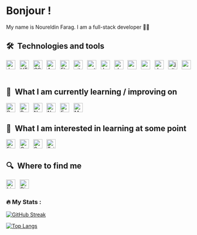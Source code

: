 # Bonjour ! 

My name is Noureldin Farag. I am a full-stack developer  👨‍💻

## 🛠  Technologies and tools

<a name="learning-now"></a>

[<img src="https://img.shields.io/badge/JavaScript-282C34?logo=javascript&logoColor=F7DF1E" alt="JavaScript logo" title="JavaScript" height="25" />][tech_tools_anchor]
&nbsp;
[<img src="https://img.shields.io/badge/HTML5-282C34?logo=html5&logoColor=E34F26" alt="HTML5 logo" title="HTML5" height="25" />][tech_tools_anchor]
&nbsp;
[<img src="https://img.shields.io/badge/CSS3-282C34?logo=css3&logoColor=1572B6" alt="CSS3 logo" title="CSS3" height="25" />][tech_tools_anchor]
&nbsp;
[<img src="https://img.shields.io/badge/Android-282C34?logo=android&logoColor=3DDC84" alt="Android logo" title="Android" height="25" />][tech_tools_anchor]
&nbsp;
[<img src="https://img.shields.io/badge/Flutter-282C34?logo=flutter&logoColor=02569B" alt="Flutter logo" title="Flutter" height="25" />][learning_next_anchor]
&nbsp;
[<img src="https://img.shields.io/badge/git-282C34?logo=git" alt="git logo" title="git" height="25" />][tech_tools_anchor]
&nbsp;
[<img src="https://img.shields.io/badge/python-3670A0?logo=python&logoColor=white" alt="python" title="Python" height="25" />][tech_tools_anchor]
&nbsp;
[<img src="https://img.shields.io/badge/java-%23ED8B00.svg?style=for-the-badge&logo=java&logoColor=white" alt="Java logo" title="Java" height="25" />][tech_tools_anchor]
&nbsp;
[<img src="https://img.shields.io/badge/shell_script-%23121011.svg?&logo=gnu-bash" alt="shell script" title="Shell Script" height="25" />][tech_tools_anchor]
&nbsp;
[<img src="https://img.shields.io/badge/mysql-%230175C2.svg?style=for-the-badge&logo=mysql&logoColor=white" alt="mysql" title="mysql" height="25" />][tech_tools_anchor]
&nbsp;
[<img src="https://img.shields.io/badge/Anaconda-%2344A833.svg?logo=anaconda&logoColor=white" alt="anaconda" title="Anaconda" height="25" />][tech_tools_anchor]
&nbsp;
[<img src="https://img.shields.io/badge/dart-%230175C2.svg?logo=dart" alt="dart" title="Dart" height="25" />][tech_tools_anchor]
&nbsp;
[<img src="https://img.shields.io/badge/julia-282C34?logo=julia" alt="julia" title="Julia" height="25" />][tech_tools_anchor]
&nbsp;
[<img src="https://img.shields.io/badge/go-282C34?logo=go" alt="go" title="GO" height="25" />][tech_tools_anchor]
&nbsp;

<a name="learning-next"></a>

## 📖  What I am currently learning / improving on

[<img src="https://img.shields.io/badge/React-282C34?logo=react&logoColor=61DAFB" alt="React Native logo" title="React" height="25" />][tech_tools_anchor]
&nbsp;
[<img src="https://img.shields.io/badge/React Native-282C34?logo=react&logoColor=61DAFB" alt="React Native logo" title="React Native" height="25" />][tech_tools_anchor]
&nbsp;
[<img src="https://img.shields.io/badge/Node.js-282C34?logo=node.js&logoColor=339933" alt="Node.js logo" title="Node.js" height="25" />][learning_next_anchor]
&nbsp;
[<img src="https://img.shields.io/badge/Next.js-282C34?logo=next.js&logoColor=FFFFFF" alt="Next.js logo" title="Next.js" height="25" />][learning_next_anchor]
&nbsp;
[<img src="https://img.shields.io/badge/Express-282C34?logo=express&logoColor=FFFFFF" alt="Express.js logo" title="Express.js" height="25" />][learning_next_anchor]
&nbsp;
[<img src="https://img.shields.io/badge/MongoDB-282C34?logo=mongodb&logoColor=47A248" alt="MongoDB logo" title="MongoDB" height="25" />][learning_next_anchor]


## 👾  What I am interested in learning at some point

[<img src="https://img.shields.io/badge/Firebase-282C34?logo=firebase&logoColor=FFCA28" alt="Firebase logo" title="Firebase" height="25" />][learning_now_anchor]
&nbsp;
[<img src="https://img.shields.io/badge/GraphQL-282C34?logo=graphql&logoColor=E10098" alt="GraphQL logo" title="GraphQL" height="25" />][learning_next_anchor]
&nbsp;
[<img src="https://img.shields.io/badge/Sass-282C34?logo=sass&logoColor=CC6699" alt="Sass logo" title="Sass" height="25" />][learning_next_anchor]
&nbsp;
[<img src="https://img.shields.io/badge/Tailwind%20CSS-282C34?logo=tailwind-css&logoColor=38B2AC" alt="Tailwind CSS logo" title="Tailwind CSS" height="25" />][learning_next_anchor]


## 🔍  Where to find me

[<img src="https://img.shields.io/badge/LinkedIn-282C34?logo=linkedin&logoColor=0077B5" alt="LinkedIn logo" title="LinkedIn" height="25" />](https://www.linkedin.com/in/noureldin-farag-112653217)
&nbsp;
[<img src="https://img.shields.io/badge/Discord-%237289DA.svg?logo=discord&logoColor=white" alt="Discord logo" title="Discord" height="25" />](https://discord.gg/ꈤꂦꀎꋪꍟ꒒ꀸꀤꈤ)
&nbsp;

### :fire: My Stats :


[![GitHub Streak](http://github-readme-streak-stats.herokuapp.com?user=Noureldin2303&theme=dark&background=454140)](https://git.io/streak-stats)

[![Top Langs](https://github-readme-stats.vercel.app/api/top-langs/?username=Noureldin2303&theme=dark&background=454140)](https://github.com/anuraghazra/github-readme-stats)

[tech_tools_anchor]: #bonjour--
[learning_now_anchor]: #learning-now
[learning_next_anchor]: #learning-next
